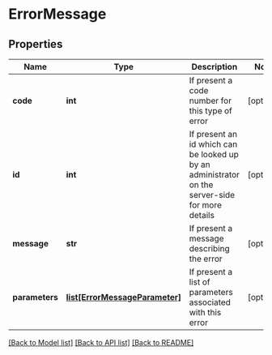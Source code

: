 # ErrorMessage

## Properties
Name | Type | Description | Notes
------------ | ------------- | ------------- | -------------
**code** | **int** | If present a code number for this type of error | [optional] 
**id** | **int** | If present an id which can be looked up by an administrator on the server-side for more details | [optional] 
**message** | **str** | If present a message describing the error | [optional] 
**parameters** | [**list[ErrorMessageParameter]**](ErrorMessageParameter.md) | If present a list of parameters associated with this error | [optional] 

[[Back to Model list]](../README.md#documentation-for-models) [[Back to API list]](../README.md#documentation-for-api-endpoints) [[Back to README]](../README.md)


